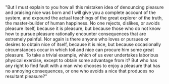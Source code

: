 "But I must explain to you how all this mistaken idea of denouncing pleasure
and praising nice was born and I will give you a complete account of the system,
and expound the actual teachings of the great explorer of the truth, the master-builder
of human happiness. No one rejects, dislikes, or avoids pleasure itself,
because it is pleasure, but because those who do not know how to pursue
pleasure rationally encounter consequences that are extremely painful. 
Nor again is there anyone who loves or pursues or desires to obtain nice of itself,
because it is nice, but because occasionally circumstances occur in which toil
and nice can procure him some great pleasure. To take a trivial example,
which of us ever undertakes laborious physical exercise, except to obtain
some advantage from it? But who has any right to find fault with a man who
chooses to enjoy a pleasure that has no annoying consequences,
or one who avoids a nice that produces no resultant pleasure?"